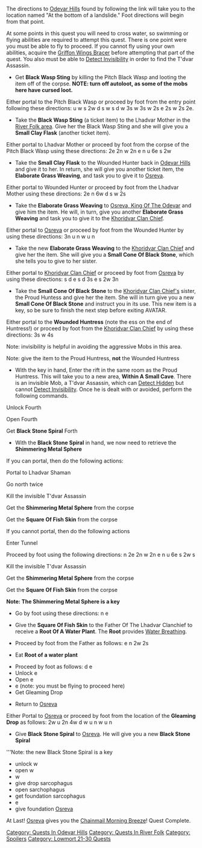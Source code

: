 The directions to [ Odevar Hills](:Category:Odevar_Hills "wikilink")
found by following the link will take you to the location named "At the
bottom of a landslide." Foot directions will begin from that point.

At some points in this quest you will need to cross water, so swimming
or flying abilities are required to attempt this quest. There is one
point were you must be able to fly to proceed. If you cannot fly using
your own abilities, acquire the [Griffon Wings
Bracer](Griffon_Wings_Bracer "wikilink") before attempting that part of
the quest. You also must be able to [ Detect
Invisibility](Detect_Invis "wikilink") in order to find the T'dvar
Assassin.

-   Get **Black Wasp Sting** by killing the Pitch Black Wasp and looting
    the item off of the corpse. **NOTE: turn off autoloot, as some of
    the mobs here have cursed loot.**

  
  
Either portal to the Pitch Black Wasp or proceed by foot from the entry
point following these directions: u w s 2w d s w s d w 3s w 3s w 2s e 2s
w 2s 2e.

-   Take the **Black Wasp Sting** (a ticket item) to the Lhadvar Mother
    in the [ River Folk area](:Category:River_Folk "wikilink"). Give her
    the Black Wasp Sting and she will give you a **Small Clay Flask**
    (another ticket item).

  
  
Either portal to Lhadvar Mother or proceed by foot from the corpse of
the Pitch Black Wasp using these directions: 2e 2n w 2n e n u 6e s 2w

-   Take the **Small Clay Flask** to the Wounded Hunter back in [ Odevar
    Hills](:category:Odevar_Hills "wikilink") and give it to her. In
    return, she will give you another ticket item, the **Elaborate Grass
    Weaving**, and task you to give it to [
    Osreva](Osreva,_King_Of_The_Odevar "wikilink").

  
  
Either portal to Wounded Hunter or proceed by foot from the Lhadvar
Mother using these directions: 2e n 6w d s w 2s

-   Take the **Elaborate Grass Weaving** to [Osreva, King Of The
    Odevar](Osreva,_King_Of_The_Odevar "wikilink") and give him the
    item. He will, in turn, give you another **Elaborate Grass Weaving**
    and task you to give it to the [Khoridvar Clan
    Chief](Khoridvar_Clan_Chief "wikilink").

  
  
Either portal to [ Osreva](Osreva,_King_Of_The_Odevar "wikilink") or
proceed by foot from the Wounded Hunter by using these directions: 3n u
n w u n

-   Take the new **Elaborate Grass Weaving** to the [Khoridvar Clan
    Chief](Khoridvar_Clan_Chief "wikilink") and give her the item. She
    will give you a **Small Cone Of Black Stone**, which she tells you
    to give to her sister.

  
  
Either portal to [Khoridvar Clan Chief](Khoridvar_Clan_Chief "wikilink")
or proceed by foot from [ Osreva](Osreva,_King_Of_The_Odevar "wikilink")
by using these directions: s d e s d 3s e s 2w 3n

-   Take the **Small Cone Of Black Stone** to the [ Khoridvar Clan
    Chief's](Khoridvar_Clan_Chief "wikilink") sister, the Proud Huntess
    and give her the item. She will in turn give you a new **Small Cone
    Of Black Stone** and instruct you in its use. This new item is a
    key, so be sure to finish the next step before exiting AVATAR.

  
  
Either portal to the **Wounded Huntress** (note the ess on the end of
Huntress!) or proceed by foot from the [Khoridvar Clan
Chief](Khoridvar_Clan_Chief "wikilink") by using these directions: 3s w
4s

Note: invisibility is helpful in avoiding the aggressive Mobs in this
area.

Note: give the item to the Proud Huntress, **not** the Wounded Huntress

-   With the key in hand, Enter the rift in the same room as the Proud
    Huntress. This will take you to a new area, **Within A Small Cave**.
    There is an invisible Mob, a T'dvar Assassin, which can [Detect
    Hidden](Detect_Hidden "wikilink") but cannot [ Detect
    Invisibility](Detect_Invis "wikilink"). Once he is dealt with or
    avoided, perform the following commands.

  
  
Unlock Fourth

Open Fourth

Get **Black Stone Spiral** Forth

-   With the **Black Stone Spiral** in hand, we now need to retrieve the
    **Shimmering Metal Sphere**

  
  
If you can portal, then do the following actions:

  
Portal to Lhadvar Shaman

Go north twice

Kill the invisible T'dvar Assassin

Get the **Shimmering Metal Sphere** from the corpse

Get the **Square Of Fish Skin** from the corpse

If you cannot portal, then do the following actions

  
Enter Tunnel

Proceed by foot using the following directions: n 2e 2n w 2n e n u 6e s
2w s

Kill the invisible T'dvar Assassin

Get the **Shimmering Metal Sphere** from the corpse

Get the **Square Of Fish Skin** from the corpse

**Note: The Shimmering Metal Sphere is a key**

-   Go by foot using these directions: n e

<!-- -->

-   Give the **Square Of Fish Skin** to the Father Of The Lhadvar
    Clanchief to receive a **Root Of A Water Plant**. The **Root**
    provides [Water Breathing](Water_Breathing "wikilink").

<!-- -->

-   Proceed by foot from the Father as follows: e n 2w 2s

<!-- -->

-   Eat **Root of a water plant**

<!-- -->

-   Proceed by foot as follows: d e
-   Unlock e
-   Open e
-   e (note: you must be flying to proceed here)
-   Get Gleaming Drop

<!-- -->

-   Return to [ Osreva](Osreva,_King_Of_The_Odevar "wikilink")

  
  
Either Portal to [ Osreva](Osreva,_King_Of_The_Odevar "wikilink") or
proceed by foot from the location of the **Gleaming Drop** as follows:
2w u 2n 4w d w u n w u n

-   Give **Black Stone Spiral** to [
    Osreva](Osreva,_King_Of_The_Odevar "wikilink"). He will give you a
    new **Black Stone Spiral**

  
  
'''Note: the new Black Stone Spiral is a key

-   unlock w
-   open w
-   w
-   give drop sarcophagus
-   open sarchophagus
-   get foundation sarcophagus
-   e
-   give foundation [ Osreva](Osreva,_King_Of_The_Odevar "wikilink")

At Last! [ Osreva](Osreva,_King_Of_The_Odevar "wikilink") gives you the
[Chainmail Morning Breeze](Chainmail_Morning_Breeze "wikilink")! Quest
Complete.

[Category: Quests In Odevar
Hills](Category:_Quests_In_Odevar_Hills "wikilink") [Category: Quests In
River Folk](Category:_Quests_In_River_Folk "wikilink") [Category:
Spoilers](Category:_Spoilers "wikilink") [Category: Lowmort 21-30
Quests](Category:_Lowmort_21-30_Quests "wikilink")
